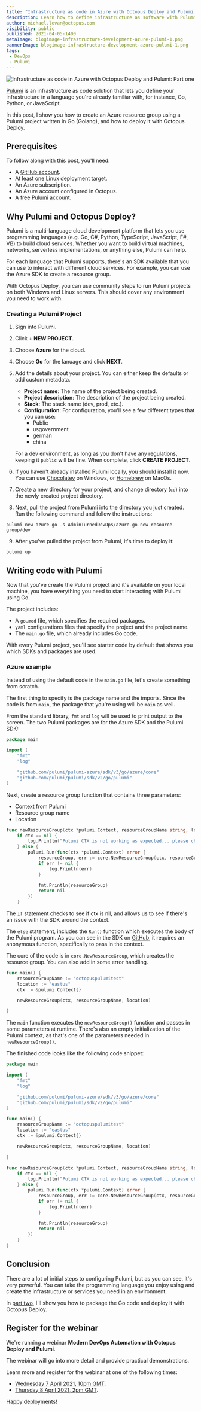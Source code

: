 ```yaml
---
title: "Infrastructure as code in Azure with Octopus Deploy and Pulumi: Part one"
description: Learn how to define infrastructure as software with Pulumi.
author: michael.levan@octopus.com
visibility: public
published: 2021-04-05-1400 
metaImage: blogimage-infrastructure-development-azure-pulumi-1.png
bannerImage: blogimage-infrastructure-development-azure-pulumi-1.png
tags:
 - DevOps
 - Pulumi
---
```


![Infrastructure as code in Azure with Octopus Deploy and Pulumi: Part one](blogimage-infrastructure-development-azure-pulumi-1.png)

[Pulumi](https://www.pulumi.com/) is an infrastructure as code solution that lets you define your infrastructure in a language you're already familiar with, for instance, Go, Python, or JavaScript.

In this post, I show you how to create an Azure resource group using a Pulumi project written in Go (Golang), and how to deploy it with Octopus Deploy.

## Prerequisites

To follow along with this post, you'll need:

- A [GitHub account](https://www.github.com).
- At least one Linux deployment target.
- An Azure subscription.
- An Azure account configured in Octopus.
- A free [Pulumi](https://app.pulumi.com/signup) account.

## Why Pulumi and Octopus Deploy?

Pulumi is a multi-language cloud development platform that lets you use programming languages (e.g. Go, C#, Python, TypeScript, JavaScript, F#, VB) to build cloud services. Whether you want to build virtual machines, networks, serverless implementations, or anything else, Pulumi can help.

For each language that Pulumi supports, there's an SDK available that you can use to interact with different cloud services. For example, you can use the Azure SDK to create a resource group.

With Octopus Deploy, you can use community steps to run Pulumi projects on both Windows and Linux servers. This should cover any environment you need to work with.

### Creating a Pulumi Project

1. Sign into Pulumi.
1. Click **+ NEW PROJECT**.
1. Choose **Azure** for the cloud.
1. Choose **Go** for the lanuage and click **NEXT**.
1. Add the details about your project. You can either keep the defaults or add custom metadata.

   - **Project name**: The name of the project being created.
   - **Project description**: The description of the project being created.
   - **Stack**: The stack name (dev, prod, etc.).
   - **Configuration**: For configuration, you'll see a few different types that you can use:
      - Public
      - usgovernment
      - german
      - china

   For a dev environment, as long as you don't have any regulations, keeping it `public` will be fine. When complete, click **CREATE PROJECT**.

6. If you haven't already installed Pulumi locally, you should install it now. You can use [Chocolatey](https://chocolatey.org/) on Windows, or [Homebrew](https://brew.sh/) on MacOs. 
7. Create a new directory for your project, and change directory (`cd`) into the newly created project directory.
8. Next, pull the project from Pulumi into the directory you just created. Run the following command and follow the instructions:

`pulumi new azure-go -s AdminTurnedDevOps/azure-go-new-resource-group/dev`

9. After you've pulled the project from Pulumi, it's time to deploy it:

`pulumi up`

## Writing code with Pulumi

Now that you've create the Pulumi project and it's available on your local machine, you have everything you need to start interacting with Pulumi using Go.

The project includes:

- A `go.mod` file, which specifies the required packages. 
- `yaml` configurations files that specify the project and the project name. 
- The `main.go` file, which already includes Go code. 

With every Pulumi project, you'll see starter code by default that shows you which SDKs and packages are used.

### Azure example

Instead of using the default code in the `main.go` file, let's create something from scratch.

The first thing to specify is the package name and the imports. Since the code is from `main`, the package that you're using will be `main` as well.

From the standard library, `fmt` and `log` will be used to print output to the screen. The two Pulumi packages are for the Azure SDK and the Pulumi SDK:

```go
package main

import (
	"fmt"
	"log"

	"github.com/pulumi/pulumi-azure/sdk/v3/go/azure/core"
	"github.com/pulumi/pulumi/sdk/v2/go/pulumi"
)
```

Next, create a resource group function that contains three parameters:

- Context from Pulumi
- Resource group name
- Location

```go
func newResourceGroup(ctx *pulumi.Context, resourceGroupName string, location string) {
    if ctx == nil {
        log.Println("Pulumi CTX is not working as expected... please check issues on the SDK: github.com/pulumi/pulumi/sdk/v2/go/pulumi")
    } else {
        pulumi.Run(func(ctx *pulumi.Context) error {
            resourceGroup, err := core.NewResourceGroup(ctx, resourceGroupName, &core.ResourceGroupArgs{Location: pulumi.String(location)})
            if err != nil {
                log.Println(err)
            }

            fmt.Println(resourceGroup)
            return nil
        })
    }
```

The `if` statement checks to see if ctx is nil, and allows us to see if there's an issue with the SDK around the context.

The `else` statement, includes the `Run()` function which executes the body of the Pulumi program. As you can see in the SDK on [GitHub](https://github.com/pulumi/pulumi/blob/master/sdk/go/pulumi/run.go), it requires an anonymous function, specifically to pass in the context.

The core of the code is in `core.NewResourceGroup`, which creates the resource group. You can also add in some error handling.

```go
func main() {
	resourceGroupName := "octopuspulumitest"
	location := "eastus"
	ctx := &pulumi.Context{}

	newResourceGroup(ctx, resourceGroupName, location)

}
```
The `main` function executes the `newResourceGroup()` function and passes in some parameters at runtime. There's also an empty initialization of the Pulumi context, as that's one of the parameters needed in `newResourceGroup()`. 

The finished code looks like the following code snippet: 

```go
package main

import (
	"fmt"
	"log"

	"github.com/pulumi/pulumi-azure/sdk/v3/go/azure/core"
	"github.com/pulumi/pulumi/sdk/v2/go/pulumi"
)

func main() {
	resourceGroupName := "octopuspulumitest"
	location := "eastus"
	ctx := &pulumi.Context{}

	newResourceGroup(ctx, resourceGroupName, location)

}

func newResourceGroup(ctx *pulumi.Context, resourceGroupName string, location string) {
	if ctx == nil {
		log.Println("Pulumi CTX is not working as expected... please check issues on the SDK: github.com/pulumi/pulumi/sdk/v2/go/pulumi")
	} else {
		pulumi.Run(func(ctx *pulumi.Context) error {
			resourceGroup, err := core.NewResourceGroup(ctx, resourceGroupName, &core.ResourceGroupArgs{Location: pulumi.String(location)})
			if err != nil {
				log.Println(err)
			}

			fmt.Println(resourceGroup)
			return nil
		})
	}
}
```

## Conclusion

There are a lot of initial steps to configuring Pulumi, but as you can see, it's very powerful. You can take the programming language you enjoy using and create the infrastructure or services you need in an environment.

In [part two](/blog/2020-12/iac-azure-octopus-pulumi-part-2/index.md), I'll show you how to package the Go code and deploy it with Octopus Deploy.

## Register for the webinar

We're running a webinar **Modern DevOps Automation with Octopus Deploy and Pulumi**. 

The webinar will go into more detail and provide practical demonstrations.

Learn more and register for the webinar at one of the following times:

- [Wednesday 7 April 2021, 10pm GMT](https://octopus.zoom.us/webinar/register/3316043355267/WN_dbVsyT1DSYGfp8IhdNnNtw).
- [Thursday 8 April 2021, 2pm GMT](https://octopus.zoom.us/webinar/register/8016154691421/WN_zcUrb-L2TKOIg-IXeaaVdA).

Happy deployments!
